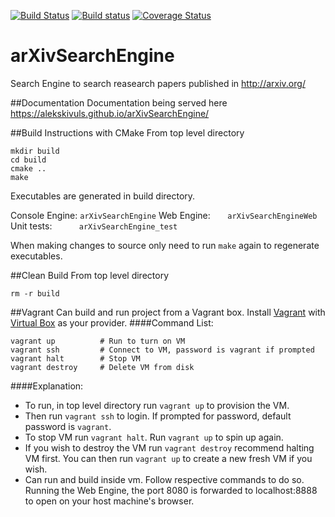 [![Build Status](https://travis-ci.org/alekskivuls/arXivSearchEngine.svg?branch=master)](https://travis-ci.org/alekskivuls/arXivSearchEngine) [![Build status](https://ci.appveyor.com/api/projects/status/anywctclrbair138/branch/master?svg=true)](https://ci.appveyor.com/project/alekskivuls/arxivsearchengine/branch/master) [![Coverage Status](https://coveralls.io/repos/github/alekskivuls/arXivSearchEngine/badge.svg?branch=master)](https://coveralls.io/github/alekskivuls/arXivSearchEngine?branch=master)
# arXivSearchEngine
Search Engine to search reasearch papers published in http://arxiv.org/

##Documentation
Documentation being served here https://alekskivuls.github.io/arXivSearchEngine/

##Build Instructions with CMake
From top level directory
```
mkdir build
cd build
cmake ..
make
```
Executables are generated in build directory.

Console Engine: `arXivSearchEngine`
Web Engine: &nbsp;&nbsp;&nbsp;&nbsp;&nbsp; `arXivSearchEngineWeb`
Unit tests: &nbsp;&nbsp;&nbsp;&nbsp;&nbsp;&nbsp;&nbsp;&nbsp;&nbsp;&nbsp;`arXivSearchEngine_test`

When making changes to source only need to run `make` again to regenerate executables.

##Clean Build
From top level directory
```
rm -r build
```

##Vagrant
Can build and run project from a Vagrant box.
Install [Vagrant](https://www.vagrantup.com/) with [Virtual Box](https://www.virtualbox.org/) as your provider.
####Command List:
```
vagrant up 			# Run to turn on VM
vagrant ssh 		# Connect to VM, password is vagrant if prompted
vagrant halt 		# Stop VM
vagrant destroy 	# Delete VM from disk
```
####Explanation: 
* To run, in top level directory run `vagrant up` to provision the VM.
* Then run `vagrant ssh` to login. If prompted for password, default password is `vagrant`.
* To stop VM run `vagrant halt`. Run `vagrant up` to spin up again.
* If you wish to destroy the VM run `vagrant destroy` recommend halting VM first. You can then run `vagrant up` to create a new fresh VM if you wish.
* Can run and build inside vm. Follow respective commands to do so. Running the Web Engine, the port 8080 is forwarded to localhost:8888 to open on your host machine's browser.
